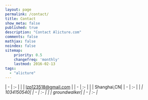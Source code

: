```yaml
---
layout: page
permalink: /contact/
title: Contact
show_meta: false
published: true
description: "Contact Alicture.com"
comments: false
mathjax: false
noindex: false
sitemap:
    priority: 0.5
    changefreq: 'monthly'
    lastmod: 2016-02-13
tags:
  - "alicture"
---
```


| - | :- |
| <i class="fa fa-envelope"></i> | lzp123518@gmail.com | 
| - | :- |
| <i class="fa fa-home"></i>  | Shanghai,CN| 
| - | :- |
| <i class="fa fa-qq">  | 1034150540| 
| - | :- |
| <i class="fa fa-weibo">  | groundwalker| 
| - | :- |


